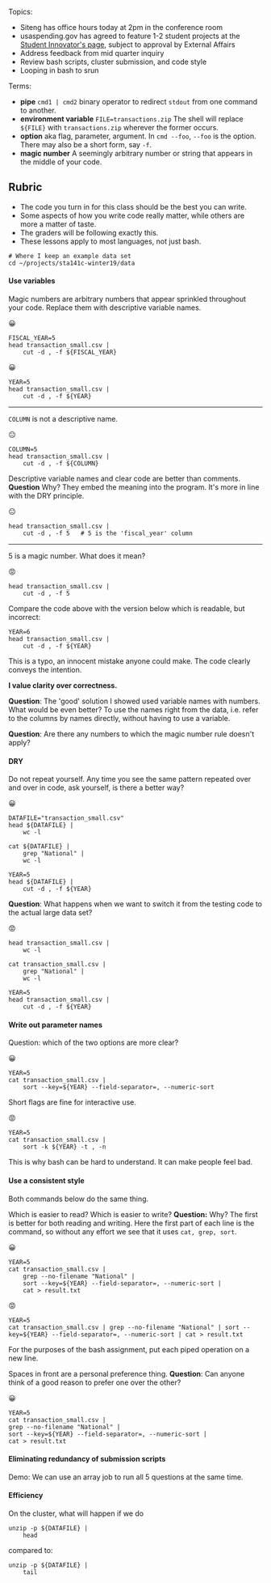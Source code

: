Topics:

- Siteng has office hours today at 2pm in the conference room
- usaspending.gov has agreed to feature 1-2 student projects at the [Student Innovator's page](https://datalab.usaspending.gov/student-innovators-toolbox.html), subject to approval by External Affairs
- Address feedback from mid quarter inquiry
- Review bash scripts, cluster submission, and code style
- Looping in bash to srun

Terms:

- __pipe__ `cmd1 | cmd2` binary operator to redirect `stdout` from one command to another.
- __environment variable__ `FILE=transactions.zip` The shell will replace `${FILE}` with `transactions.zip` wherever the former occurs.
- __option__ aka flag, parameter, argument. In `cmd --foo`, `--foo` is the option.
    There may also be a short form, say `-f`.
- __magic number__ A seemingly arbitrary number or string that appears in the middle of your code.


## Rubric

- The code you turn in for this class should be the best you can write.
- Some aspects of how you write code really matter, while others are more a matter of taste.
- The graders will be following exactly this.
- These lessons apply to most languages, not just bash.

```{bash}
# Where I keep an example data set
cd ~/projects/sta141c-winter19/data
```


#### Use variables

Magic numbers are arbitrary numbers that appear sprinkled throughout your code.
Replace them with descriptive variable names.

😀

```{bash}
FISCAL_YEAR=5
head transaction_small.csv |
    cut -d , -f ${FISCAL_YEAR}
```

😀

```{bash}
YEAR=5
head transaction_small.csv |
    cut -d , -f ${YEAR}
```

------------------------------------------------------------

`COLUMN` is not a descriptive name.

😐

```{bash}
COLUMN=5
head transaction_small.csv |
    cut -d , -f ${COLUMN}
```

Descriptive variable names and clear code are better than comments.
__Question__ Why?
They embed the meaning into the program.
It's more in line with the DRY principle.

😐

```{bash}
head transaction_small.csv |
    cut -d , -f 5   # 5 is the 'fiscal_year' column
```

------------------------------------------------------------

5 is a magic number.
What does it mean?

😡

```{bash}
head transaction_small.csv |
    cut -d , -f 5
```

Compare the code above with the version below which is readable, but incorrect:

```{bash}
YEAR=6
head transaction_small.csv |
    cut -d , -f ${YEAR}
```

This is a typo, an innocent mistake anyone could make.
The code clearly conveys the intention.

__I value clarity over correctness.__

__Question__: The 'good' solution I showed used variable names with numbers.
What would be even better?
To use the names right from the data, i.e. refer to the columns by names directly, without having to use a variable.

__Question__: Are there any numbers to which the magic number rule doesn't apply?

#### DRY

Do not repeat yourself.
Any time you see the same pattern repeated over and over in code, ask yourself, is there a better way?


😀

```{bash}
DATAFILE="transaction_small.csv"
head ${DATAFILE} |
    wc -l

cat ${DATAFILE} |
    grep "National" |
    wc -l

YEAR=5
head ${DATAFILE} |
    cut -d , -f ${YEAR}
```

__Question__: What happens when we want to switch it from the testing code to the actual large data set?

😡

```{bash}
head transaction_small.csv |
    wc -l

cat transaction_small.csv |
    grep "National" |
    wc -l

YEAR=5
head transaction_small.csv |
    cut -d , -f ${YEAR}
```


#### Write out parameter names

Question: which of the two options are more clear?

😀

```{bash}
YEAR=5
cat transaction_small.csv |
    sort --key=${YEAR} --field-separator=, --numeric-sort
```

Short flags are fine for interactive use.

😡

```{bash}
YEAR=5
cat transaction_small.csv |
    sort -k ${YEAR} -t , -n
```

This is why bash can be hard to understand.
It can make people feel bad.


#### Use a consistent style

Both commands below do the same thing.

Which is easier to read?
Which is easier to write?
__Question:__ Why?
The first is better for both reading and writing.
Here the first part of each line is the command, so without any effort we see that it uses `cat, grep, sort`.

😀

```{bash}
YEAR=5
cat transaction_small.csv |
    grep --no-filename "National" |
    sort --key=${YEAR} --field-separator=, --numeric-sort |
    cat > result.txt
```

😡

```{bash}
YEAR=5
cat transaction_small.csv | grep --no-filename "National" | sort --key=${YEAR} --field-separator=, --numeric-sort | cat > result.txt
```

For the purposes of the bash assignment, put each piped operation on a new line.

Spaces in front are a personal preference thing.
__Question__: Can anyone think of a good reason to prefer one over the other?

😀

```{bash}
YEAR=5
cat transaction_small.csv |
grep --no-filename "National" |
sort --key=${YEAR} --field-separator=, --numeric-sort |
cat > result.txt
```

#### Eliminating redundancy of submission scripts

Demo: We can use an array job to run all 5 questions at the same time.


#### Efficiency

On the cluster, what will happen if we do

```{bash}
unzip -p ${DATAFILE} |
    head
```

compared to:

```{bash}
unzip -p ${DATAFILE} |
    tail
```


